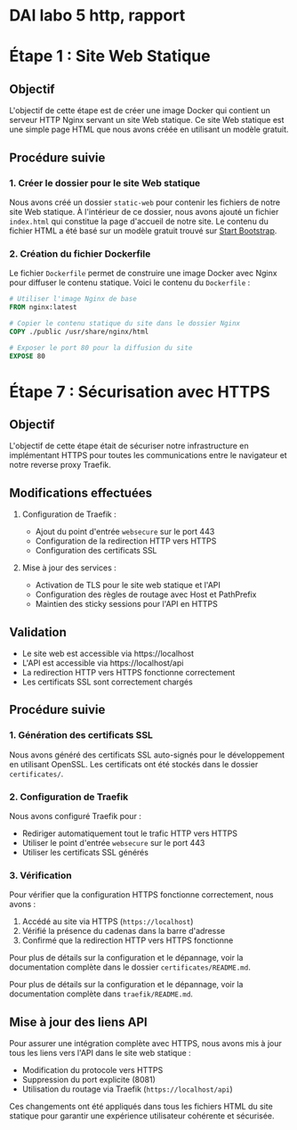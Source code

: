 # DAI labo 5 http, rapport

# Étape 1 : Site Web Statique

## Objectif

L'objectif de cette étape est de créer une image Docker qui contient un serveur HTTP Nginx servant un site Web statique. Ce site Web statique est une simple page HTML que nous avons créée en utilisant un modèle gratuit.

## Procédure suivie

### 1. Créer le dossier pour le site Web statique

Nous avons créé un dossier `static-web` pour contenir les fichiers de notre site Web statique. À l'intérieur de ce dossier, nous avons ajouté un fichier `index.html` qui constitue la page d'accueil de notre site. Le contenu du fichier HTML a été basé sur un modèle gratuit trouvé sur [Start Bootstrap](https://startbootstrap.com/).

### 2. Création du fichier Dockerfile

Le fichier `Dockerfile` permet de construire une image Docker avec Nginx pour diffuser le contenu statique. Voici le contenu du `Dockerfile` :

```Dockerfile
# Utiliser l'image Nginx de base
FROM nginx:latest

# Copier le contenu statique du site dans le dossier Nginx
COPY ./public /usr/share/nginx/html

# Exposer le port 80 pour la diffusion du site
EXPOSE 80

```

# Étape 7 : Sécurisation avec HTTPS

## Objectif

L'objectif de cette étape était de sécuriser notre infrastructure en implémentant HTTPS pour toutes les communications entre le navigateur et notre reverse proxy Traefik.

## Modifications effectuées

1. Configuration de Traefik :
   - Ajout du point d'entrée `websecure` sur le port 443
   - Configuration de la redirection HTTP vers HTTPS
   - Configuration des certificats SSL

2. Mise à jour des services :
   - Activation de TLS pour le site web statique et l'API
   - Configuration des règles de routage avec Host et PathPrefix
   - Maintien des sticky sessions pour l'API en HTTPS

## Validation
- Le site web est accessible via https://localhost
- L'API est accessible via https://localhost/api
- La redirection HTTP vers HTTPS fonctionne correctement
- Les certificats SSL sont correctement chargés

## Procédure suivie

### 1. Génération des certificats SSL

Nous avons généré des certificats SSL auto-signés pour le développement en utilisant OpenSSL. Les certificats ont été stockés dans le dossier `certificates/`.

### 2. Configuration de Traefik

Nous avons configuré Traefik pour :
- Rediriger automatiquement tout le trafic HTTP vers HTTPS
- Utiliser le point d'entrée `websecure` sur le port 443
- Utiliser les certificats SSL générés

### 3. Vérification

Pour vérifier que la configuration HTTPS fonctionne correctement, nous avons :
1. Accédé au site via HTTPS (`https://localhost`)
2. Vérifié la présence du cadenas dans la barre d'adresse
3. Confirmé que la redirection HTTP vers HTTPS fonctionne

Pour plus de détails sur la configuration et le dépannage, voir la documentation complète dans le dossier `certificates/README.md`.

Pour plus de détails sur la configuration et le dépannage, voir la documentation complète dans `traefik/README.md`.

## Mise à jour des liens API

Pour assurer une intégration complète avec HTTPS, nous avons mis à jour tous les liens vers l'API dans le site web statique :
- Modification du protocole vers HTTPS
- Suppression du port explicite (8081)
- Utilisation du routage via Traefik (`https://localhost/api`)

Ces changements ont été appliqués dans tous les fichiers HTML du site statique pour garantir une expérience utilisateur cohérente et sécurisée.

